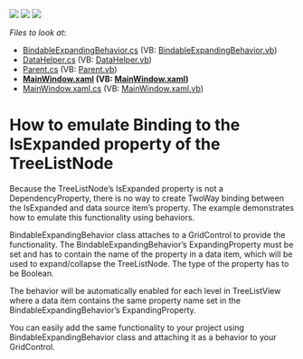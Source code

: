 <!-- default badges list -->
![](https://img.shields.io/endpoint?url=https://codecentral.devexpress.com/api/v1/VersionRange/128657792/22.2.2%2B)
[![](https://img.shields.io/badge/Open_in_DevExpress_Support_Center-FF7200?style=flat-square&logo=DevExpress&logoColor=white)](https://supportcenter.devexpress.com/ticket/details/T127638)
[![](https://img.shields.io/badge/📖_How_to_use_DevExpress_Examples-e9f6fc?style=flat-square)](https://docs.devexpress.com/GeneralInformation/403183)
<!-- default badges end -->
<!-- default file list -->
*Files to look at*:

* [BindableExpandingBehavior.cs](./CS/DevExpress.Example04/BindableExpandingBehavior.cs) (VB: [BindableExpandingBehavior.vb](./VB/DevExpress.Example04/BindableExpandingBehavior.vb))
* [DataHelper.cs](./CS/DevExpress.Example04/Data/DataHelper.cs) (VB: [DataHelper.vb](./VB/DevExpress.Example04/Data/DataHelper.vb))
* [Parent.cs](./CS/DevExpress.Example04/Data/Parent.cs) (VB: [Parent.vb](./VB/DevExpress.Example04/Data/Parent.vb))
* **[MainWindow.xaml](./CS/DevExpress.Example04/MainWindow.xaml) (VB: [MainWindow.xaml](./VB/DevExpress.Example04/MainWindow.xaml))**
* [MainWindow.xaml.cs](./CS/DevExpress.Example04/MainWindow.xaml.cs) (VB: [MainWindow.xaml.vb](./VB/DevExpress.Example04/MainWindow.xaml.vb))
<!-- default file list end -->
# How to emulate Binding to the IsExpanded property of the TreeListNode


<p>Because the TreeListNode’s IsExpanded property is not a DependencyProperty, there is no way to create TwoWay binding between the IsExpanded and data source item’s property. The example demonstrates how to emulate this functionality using behaviors.</p>
<p>BindableExpandingBehavior class attaches to a GridControl to provide the functionality. The BindableExpandingBehavior’s ExpandingProperty must be set and has to contain the name of the property in a data item, which will be used to expand/collapse the TreeListNode. The type of the property has to be Boolean.</p>
<p>The behavior will be automatically enabled for each level in TreeListView where a data item contains the same property name set in the BindableExpandingBehavior’s ExpandingProperty.</p>
<p>You can easily add the same functionality to your project using BindableExpandingBehavior class and attaching it as a behavior to your GridControl.</p>

<br/>


